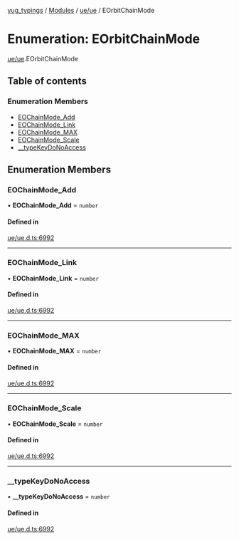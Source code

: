 [yug_typings](../README.md) / [Modules](../modules.md) / [ue/ue](../modules/ue_ue.md) / EOrbitChainMode

# Enumeration: EOrbitChainMode

[ue/ue](../modules/ue_ue.md).EOrbitChainMode

## Table of contents

### Enumeration Members

- [EOChainMode\_Add](ue_ue.EOrbitChainMode.md#eochainmode_add)
- [EOChainMode\_Link](ue_ue.EOrbitChainMode.md#eochainmode_link)
- [EOChainMode\_MAX](ue_ue.EOrbitChainMode.md#eochainmode_max)
- [EOChainMode\_Scale](ue_ue.EOrbitChainMode.md#eochainmode_scale)
- [\_\_typeKeyDoNoAccess](ue_ue.EOrbitChainMode.md#__typekeydonoaccess)

## Enumeration Members

### EOChainMode\_Add

• **EOChainMode\_Add** = `number`

#### Defined in

[ue/ue.d.ts:6992](https://github.com/YugMetaverse/yug_typings/blob/25cad34/ue/ue.d.ts#L6992)

___

### EOChainMode\_Link

• **EOChainMode\_Link** = `number`

#### Defined in

[ue/ue.d.ts:6992](https://github.com/YugMetaverse/yug_typings/blob/25cad34/ue/ue.d.ts#L6992)

___

### EOChainMode\_MAX

• **EOChainMode\_MAX** = `number`

#### Defined in

[ue/ue.d.ts:6992](https://github.com/YugMetaverse/yug_typings/blob/25cad34/ue/ue.d.ts#L6992)

___

### EOChainMode\_Scale

• **EOChainMode\_Scale** = `number`

#### Defined in

[ue/ue.d.ts:6992](https://github.com/YugMetaverse/yug_typings/blob/25cad34/ue/ue.d.ts#L6992)

___

### \_\_typeKeyDoNoAccess

• **\_\_typeKeyDoNoAccess** = `number`

#### Defined in

[ue/ue.d.ts:6992](https://github.com/YugMetaverse/yug_typings/blob/25cad34/ue/ue.d.ts#L6992)
